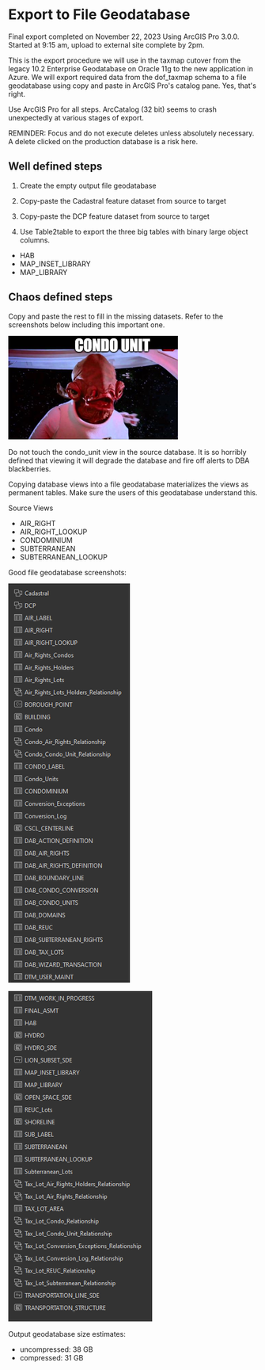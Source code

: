 # Export to File Geodatabase

Final export completed on November 22, 2023 Using ArcGIS Pro 3.0.0. Started at 9:15 am, upload to external site complete by 2pm.

This is the export procedure we will use in the taxmap cutover from the legacy 10.2 Enterprise Geodatabase on Oracle 11g to the new application in Azure.  We will export required data from the dof_taxmap schema to a file geodatabase using copy and paste in ArcGIS Pro's catalog pane. Yes, that's right.

Use ArcGIS Pro for all steps.  ArcCatalog (32 bit) seems to crash unexpectedly at various stages of export. 

REMINDER: Focus and do not execute deletes unless absolutely necessary.  A delete clicked on the production database is a risk here.   

## Well defined steps

1. Create the empty output file geodatabase

2. Copy-paste the Cadastral feature dataset from source to target

3. Copy-paste the DCP feature dataset from source to target

4. Use Table2table to export the three big tables with binary large object columns. 

* HAB
* MAP_INSET_LIBRARY
* MAP_LIBRARY

## Chaos defined steps

Copy and paste the rest to fill in the missing datasets.  Refer to the screenshots below including this important one.

![condo_unit](./condo_unit.png)

Do not touch the condo_unit view in the source database.  It is so horribly defined that viewing it will degrade the database and fire off alerts to DBA blackberries.   

Copying database views into a file geodatabase materializes the views as permanent tables. Make sure the users of this geodatabase understand this.

Source Views

* AIR_RIGHT          
* AIR_RIGHT_LOOKUP   
* CONDOMINIUM        
* SUBTERRANEAN       
* SUBTERRANEAN_LOOKUP

Good file geodatabase screenshots:

![finalexport1](./finalexport1.PNG)

![finalexport2](./finalexport2.PNG)

Output geodatabase size estimates:

* uncompressed: 38 GB
* compressed: 31 GB





